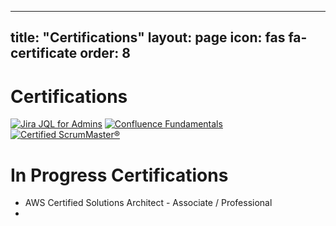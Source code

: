 
---
title: "Certifications"
layout: page
icon: fas fa-certificate
order: 8
---


# Certifications

[![Jira JQL for Admins](https://cdn.exceedlms.com/uploads/certifications/badges/35397/large/uni-completioncertificate-badge.png?1742869147&Policy=eyJTdGF0ZW1lbnQiOlt7IlJlc291cmNlIjoiaHR0cHM6Ly9jZG4uZXhjZWVkbG1zLmNvbS91cGxvYWRzL2NlcnRpZmljYXRpb25zL2JhZGdlcy8zNTM5Ny9sYXJnZS91bmktY29tcGxldGlvbmNlcnRpZmljYXRlLWJhZGdlLnBuZz8xNzQyODY5MTQ3IiwiQ29uZGl0aW9uIjp7IkRhdGVMZXNzVGhhbiI6eyJBV1M6RXBvY2hUaW1lIjoxNzUwNzY0MzIxfX19XX0_&Signature=A9r-D7RtzTQ~ctBYnltfdSQKLQxzJgtT811HKACFkxe3KQpUYZrO6umfBoC5mqQjj2bvhWi1QKoRjBjsMhyxfaNUIlDpCHJur48ktOrBTsJOckVmXBOks2v6l1ifb274K4tb-HZDCPdjN129~i1H24HeuRKgjNn6NTdT9xnp2yoMdmK81NnObVvW47lf2pPHw1NQMAdYhGp4SNOO6XV2YS31tLEEXBNZFk7NLANv5wvurtyHUBHmDlgcLgwxp6I55VJ6aNDHzZUf1Sk8EYVyctOPIX4izZQ4otbxb61gFZr3krYE0sWZROtJTo9FBoHk4yREizki7lHyF1D8niEH3g__&Key-Pair-Id=APKAJINUZDMKZJI5I6DA)](https://university.atlassian.com/student/award/f3jfPHnycUwLCfi1KnEVPGWF)
[![Confluence Fundamentals](https://cdn.exceedlms.com/uploads/certifications/badges/28811/large/uni-credential-emblem-jirafundamentals__281_29.png?1625167569&Policy=eyJTdGF0ZW1lbnQiOlt7IlJlc291cmNlIjoiaHR0cHM6Ly9jZG4uZXhjZWVkbG1zLmNvbS91cGxvYWRzL2NlcnRpZmljYXRpb25zL2JhZGdlcy8yODgxMS9sYXJnZS91bmktY3JlZGVudGlhbC1lbWJsZW0tamlyYWZ1bmRhbWVudGFsc19fMjgxXzI5LnBuZz8xNjI1MTY3NTY5IiwiQ29uZGl0aW9uIjp7IkRhdGVMZXNzVGhhbiI6eyJBV1M6RXBvY2hUaW1lIjoxNzUwNzU4MDc5fX19XX0_&Signature=GMNCoQVNXpGQXNI7QQp6VUcTYW93eYFNL3083AHVQ6c0Mjr8ZAIhhRVkcI4pvTj4XWIEjmidPzQTDX4-Ai4uCbvpeLeth9iqnU2Mrf~rJYm4wTn2JWqQ2-ki5mEVTX6ppwjTCCVztO~2FNHhyZs3UmS64zC~92DSbvDO51tItVQocMYkO8ZCpbiUz6PoAQ15v-reHU6s6kIYvkQjALpNHt28Jejb9zsIpWt7ZWvH5mON3XuK3cUQzAkzG1ZT1GSMPkxtoiCayRn4ft~30FJfppj1APTnCXo4Laezr85-xxoeQHJ~4MQznxOUxpwEt7DIg40tCsCrQKhCKB~RHuoLIQ__&Key-Pair-Id=APKAJINUZDMKZJI5I6DA)](https://university.atlassian.com/student/award/zjVdvocwnjRX4wADVyKmvsXg)
[![Certified ScrumMaster®](https://bcert.me/bc/html/img/badges/generated/expired/badge-7227.png)](https://bcert.me/sjrwjcfti)


# In Progress Certifications


- AWS Certified Solutions Architect - Associate / Professional
- 
